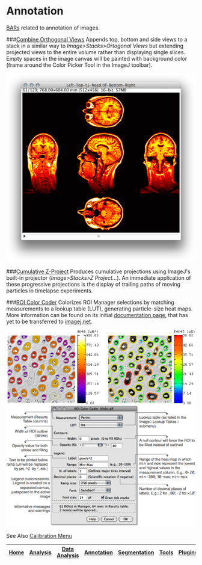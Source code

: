 # Annotation

[BARs][Home] related to annotation of images.

###[Combine Orthogonal Views](./Combine_Orthogonal_Views.ijm)
   Appends top, bottom and side views to a stack in a similar way to _Image>Stacks>Ortogonal Views_
   but extending projected views to the entire volume rather than displaying single slices. Empty
   spaces in the image canvas will be painted with background color (frame around the Color Picker
   Tool in the ImageJ toolbar).

![combine orthogonal views](../../../../../../../images/combine-orthogonal-views.png)


###[Cumulative Z-Project](./Cumulative_Z-Project.bsh)
   Produces cumulative projections using ImageJ's built-in projector (_Image>Stacks>Z Project..._).
   An immediate application of these progressive projections is the display of trailing paths of
   moving particles in timelapse experiments.

###[ROI Color Coder](./ROI_Color_Coder.ijm)
   Colorizes ROI Manager selections by matching measurements to a lookup table (LUT),
   generating particle-size heat maps. More information can be found on its initial
   [documentation page][RCC page], that has yet to be transferred to [imagej.net](http://imagej.net/).

   ![ROI Color Coder Output](../../../../../../../images/roi-color-coder-demo.png)
   ![ROI Color Coder Output](../../../../../../../images/roi-color-coder-prompt.png)



   See Also [Calibration Menu](../Tools/README.md#calibration-menu)

[RCC page]: http://imagejdocu.tudor.lu/doku.php?id=macro:roi_color_coder




| [Home] | [Analysis] | [Data Analysis] | [Annotation] | [Segmentation] | [Tools] | [Plugins][Java Classes] | [lib] | [Snippets] | [IJ] |
|:------:|:----------:|:---------------:|:------------:|:--------------:|:-------:|:-----------------------:|:-----:|:----------:|:----:|

[Home]: https://github.com/tferr/Scripts#ij-bar
[Analysis]: https://github.com/tferr/Scripts/tree/master/BAR/src/main/resources/scripts/BAR/Analysis#analysis
[Annotation]: https://github.com/tferr/Scripts/tree/master/BAR/src/main/resources/scripts/BAR/Annotation#annotation
[Data Analysis]: https://github.com/tferr/Scripts/tree/master/BAR/src/main/resources/scripts/BAR/Data_Analysis#data-analysis
[Segmentation]: https://github.com/tferr/Scripts/tree/master/BAR/src/main/resources/scripts/BAR/Segmentation#segmentation
[Tools]: https://github.com/tferr/Scripts/tree/master/Tools#tools-and-toolsets
[Java Classes]: https://github.com/tferr/Scripts/tree/master/BAR#java-classes
[lib]: https://github.com/tferr/Scripts/tree/master/lib#lib
[Snippets]: https://github.com/tferr/Scripts/tree/master/Snippets#snippets
[IJ]: http://imagej.net/BAR

